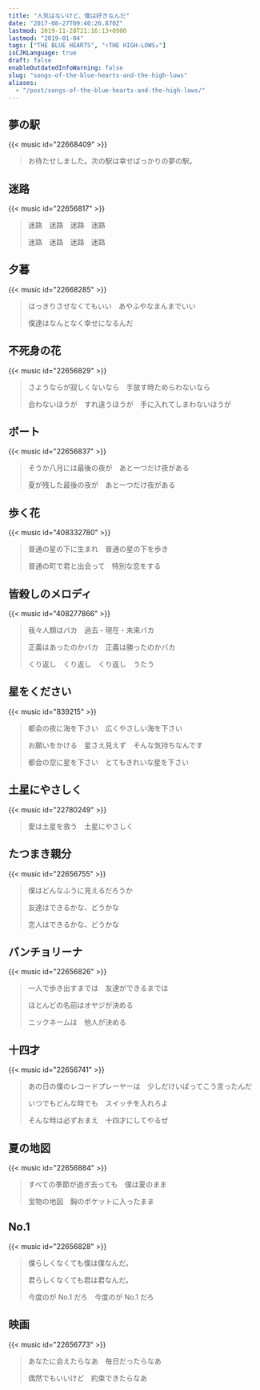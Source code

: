 ```yaml
---
title: "人気はないけど、僕は好きなんだ"
date: "2017-08-27T09:40:26.870Z"
lastmod: 2019-11-28T21:16:13+0900
lastmod: "2019-01-04"
tags: ["THE BLUE HEARTS", "↑THE HIGH-LOWS↓"]
isCJKLanguage: true
draft: false
enableOutdatedInfoWarning: false
slug: "songs-of-the-blue-hearts-and-the-high-lows"
aliases:
  - "/post/songs-of-the-blue-hearts-and-the-high-lows/"
---
```


## 夢の駅

{{< music id="22668409" >}}

> お待たせしました。次の駅は幸せばっかりの夢の駅。

<!--more-->

## 迷路

{{< music id="22656817" >}}

> 迷路　迷路　迷路　迷路
>
> 迷路　迷路　迷路　迷路

## 夕暮

{{< music id="22668285" >}}

> はっきりさせなくてもいい　あやふやなまんまでいい
>
> 僕達はなんとなく幸せになるんだ

## 不死身の花

{{< music id="22656829" >}}

> さようならが寂しくないなら　手放す時ためらわないなら
>
> 会わないほうが　すれ違うほうが　手に入れてしまわないほうが

## ボート

{{< music id="22656837" >}}

> そうか八月には最後の夜が　あと一つだけ夜がある
>
> 夏が残した最後の夜が　あと一つだけ夜がある

## 歩く花

{{< music id="408332780" >}}

> 普通の星の下に生まれ　普通の星の下を歩き
>
> 普通の町で君と出会って　特別な恋をする

## 皆殺しのメロディ

{{< music id="408277866" >}}

> 我々人類はバカ　過去・現在・未来バカ
>
> 正義はあったのかバカ　正義は勝ったのかバカ
>
> くり返し　くり返し　くり返し　うたう

## 星をください

{{< music id="839215" >}}

> 都会の夜に海を下さい　広くやさしい海を下さい
>
> お願いをかける　星さえ見えず　そんな気持ちなんです
>
> 都会の空に星を下さい　とてもきれいな星を下さい

## 土星にやさしく

{{< music id="22780249" >}}

> 愛は土星を救う　土星にやさしく

## たつまき親分

{{< music id="22656755" >}}

> 僕はどんなふうに見えるだろうか
>
> 友達はできるかな、どうかな
>
> 恋人はできるかな、どうかな

## パンチョリーナ

{{< music id="22656826" >}}

> 一人で歩き出すまでは　友達ができるまでは
>
> ほとんどの名前はオヤジが決める
>
> ニックネームは　他人が決める

## 十四才

{{< music id="22656741" >}}

> あの日の僕のレコードプレーヤーは　少しだけいばってこう言ったんだ
>
> いつでもどんな時でも　スイッチを入れろよ
>
> そんな時は必ずおまえ　十四才にしてやるぜ

## 夏の地図

{{< music id="22656884" >}}

> すべての季節が過ぎ去っても　僕は夏のまま
>
> 宝物の地図　胸のポケットに入ったまま

## No.1

{{< music id="22656828" >}}

> 僕らしくなくても僕は僕なんだ。
>
> 君らしくなくても君は君なんだ。
>
> 今度のが No.1 だろ　今度のが No.1 だろ

## 映画

{{< music id="22656773" >}}

> あなたに会えたらなあ　毎日だったらなあ
>
> 偶然でもいいけど　約束できたらなあ
